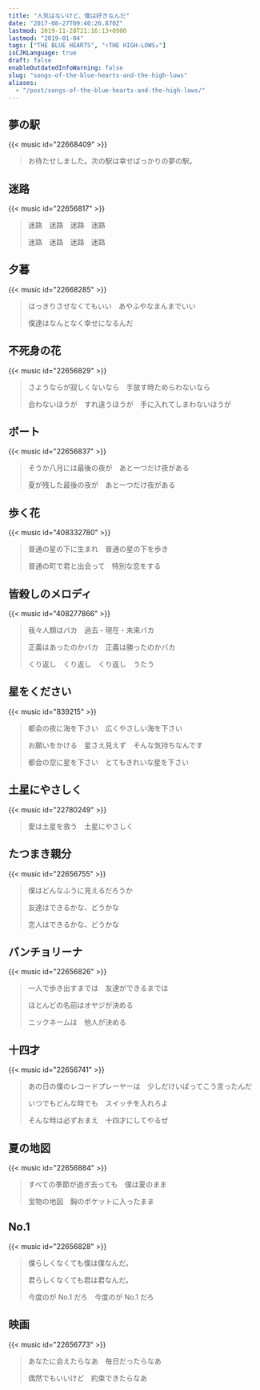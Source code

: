 ```yaml
---
title: "人気はないけど、僕は好きなんだ"
date: "2017-08-27T09:40:26.870Z"
lastmod: 2019-11-28T21:16:13+0900
lastmod: "2019-01-04"
tags: ["THE BLUE HEARTS", "↑THE HIGH-LOWS↓"]
isCJKLanguage: true
draft: false
enableOutdatedInfoWarning: false
slug: "songs-of-the-blue-hearts-and-the-high-lows"
aliases:
  - "/post/songs-of-the-blue-hearts-and-the-high-lows/"
---
```


## 夢の駅

{{< music id="22668409" >}}

> お待たせしました。次の駅は幸せばっかりの夢の駅。

<!--more-->

## 迷路

{{< music id="22656817" >}}

> 迷路　迷路　迷路　迷路
>
> 迷路　迷路　迷路　迷路

## 夕暮

{{< music id="22668285" >}}

> はっきりさせなくてもいい　あやふやなまんまでいい
>
> 僕達はなんとなく幸せになるんだ

## 不死身の花

{{< music id="22656829" >}}

> さようならが寂しくないなら　手放す時ためらわないなら
>
> 会わないほうが　すれ違うほうが　手に入れてしまわないほうが

## ボート

{{< music id="22656837" >}}

> そうか八月には最後の夜が　あと一つだけ夜がある
>
> 夏が残した最後の夜が　あと一つだけ夜がある

## 歩く花

{{< music id="408332780" >}}

> 普通の星の下に生まれ　普通の星の下を歩き
>
> 普通の町で君と出会って　特別な恋をする

## 皆殺しのメロディ

{{< music id="408277866" >}}

> 我々人類はバカ　過去・現在・未来バカ
>
> 正義はあったのかバカ　正義は勝ったのかバカ
>
> くり返し　くり返し　くり返し　うたう

## 星をください

{{< music id="839215" >}}

> 都会の夜に海を下さい　広くやさしい海を下さい
>
> お願いをかける　星さえ見えず　そんな気持ちなんです
>
> 都会の空に星を下さい　とてもきれいな星を下さい

## 土星にやさしく

{{< music id="22780249" >}}

> 愛は土星を救う　土星にやさしく

## たつまき親分

{{< music id="22656755" >}}

> 僕はどんなふうに見えるだろうか
>
> 友達はできるかな、どうかな
>
> 恋人はできるかな、どうかな

## パンチョリーナ

{{< music id="22656826" >}}

> 一人で歩き出すまでは　友達ができるまでは
>
> ほとんどの名前はオヤジが決める
>
> ニックネームは　他人が決める

## 十四才

{{< music id="22656741" >}}

> あの日の僕のレコードプレーヤーは　少しだけいばってこう言ったんだ
>
> いつでもどんな時でも　スイッチを入れろよ
>
> そんな時は必ずおまえ　十四才にしてやるぜ

## 夏の地図

{{< music id="22656884" >}}

> すべての季節が過ぎ去っても　僕は夏のまま
>
> 宝物の地図　胸のポケットに入ったまま

## No.1

{{< music id="22656828" >}}

> 僕らしくなくても僕は僕なんだ。
>
> 君らしくなくても君は君なんだ。
>
> 今度のが No.1 だろ　今度のが No.1 だろ

## 映画

{{< music id="22656773" >}}

> あなたに会えたらなあ　毎日だったらなあ
>
> 偶然でもいいけど　約束できたらなあ
